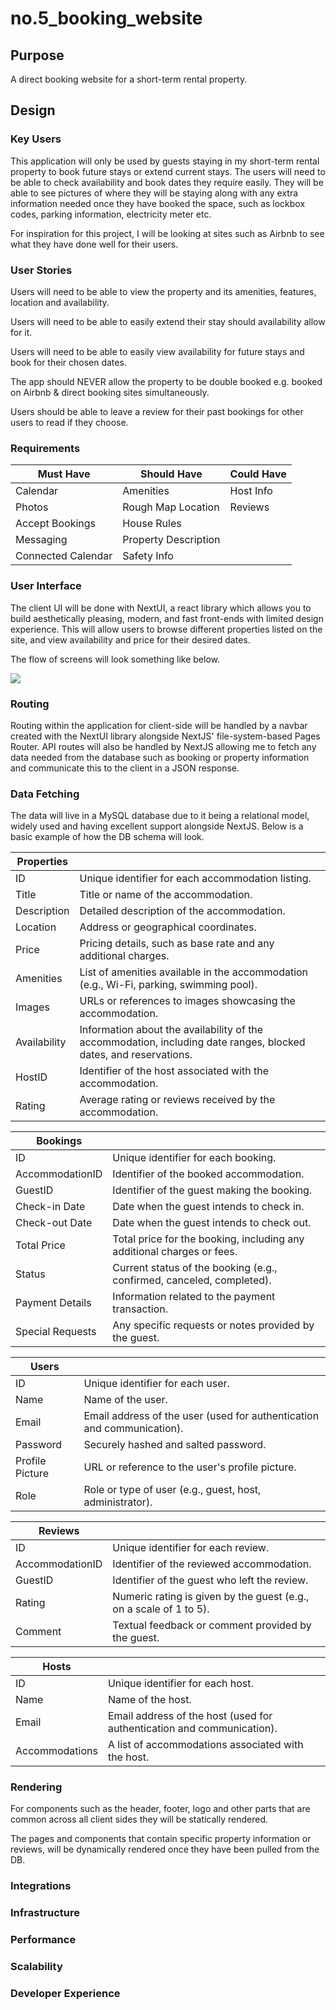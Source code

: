 # no.5_booking_website
## Purpose
A direct booking website for a short-term rental property.
## Design

### Key Users

This application will only be used by guests staying in my short-term rental property to book future stays or extend current stays. The users will need to be able to check availability and book dates they require easily. They will be able to see pictures of where they will be staying along with any extra information needed once they have booked the space, such as lockbox codes, parking information, electricity meter etc.

For inspiration for this project, I will be looking at sites such as Airbnb to see what they have done well for their users.

### User Stories

Users will need to be able to view the property and its amenities, features, location and availability.

Users will need to be able to easily extend their stay should availability allow for it.

Users will need to be able to easily view availability for future stays and book for their chosen dates.

The app should NEVER allow the property to be double booked e.g. booked on Airbnb & direct booking sites simultaneously.

Users should be able to leave a review for their past bookings for other users to read if they choose.

### Requirements

| Must Have             | Should Have           | Could Have    | 
| -------------         | -----------           | ----------    |
| Calendar              | Amenities             | Host Info     |
| Photos                | Rough Map Location    | Reviews       |
| Accept Bookings       | House Rules           |               |
| Messaging             | Property Description  |               |
| Connected Calendar    | Safety Info           |               |


### User Interface
The client UI will be done with NextUI, a react library which allows you to build aesthetically pleasing, modern, and fast front-ends with limited design experience. This will allow users to browse different properties listed on the site, and view availability and price for their desired dates. 

The flow of screens will look something like below.

[![](https://mermaid.ink/img/pako:eNpNkk2OgzAMha9iZV0uwGKkltJfRqqG2YVZRMTQqCVBSWiF2t59UjAqWeXzs2w_Jw9WGoksZrUV7Rl-14WGcJY8U84rXTvIz-YOiXD4N0ornpk6Upow4bmqddS1xGt-sqZS1yk95d_onKjRUeA4lSbe8JUxlw9v-Un0DWoPeWkRpz67KQ0SoytlG-GVmcSMZyhuCAJ-8KbwTuE9X0oJYZ4Wre8peOCpVB4-Q5BjiKIvWJHHAZK5QotJ5jAqKRmfw6gcyfEAG7I7wJa8DrAjhwM8l5VHC86L_gnZvNqeTA1wmDc9sAVrMKxEyfCSj7dUMH_GBgsWh6sU9lKwQr9CXtdK4fG9AmNZ7G2HCyY6b_JelxOPOWslwqdoWFyJq8PXP7b5oLA?type=png)](https://mermaid.live/edit#pako:eNpNkk2OgzAMha9iZV0uwGKkltJfRqqG2YVZRMTQqCVBSWiF2t59UjAqWeXzs2w_Jw9WGoksZrUV7Rl-14WGcJY8U84rXTvIz-YOiXD4N0ornpk6Upow4bmqddS1xGt-sqZS1yk95d_onKjRUeA4lSbe8JUxlw9v-Un0DWoPeWkRpz67KQ0SoytlG-GVmcSMZyhuCAJ-8KbwTuE9X0oJYZ4Wre8peOCpVB4-Q5BjiKIvWJHHAZK5QotJ5jAqKRmfw6gcyfEAG7I7wJa8DrAjhwM8l5VHC86L_gnZvNqeTA1wmDc9sAVrMKxEyfCSj7dUMH_GBgsWh6sU9lKwQr9CXtdK4fG9AmNZ7G2HCyY6b_JelxOPOWslwqdoWFyJq8PXP7b5oLA)

### Routing
Routing within the application for client-side will be handled by a navbar created with the NextUI library alongside NextJS' file-system-based Pages Router. API routes will also be handled by NextJS allowing me to fetch any data needed from the database such as booking or property information and communicate this to the client in a JSON response.

### Data Fetching
The data will live in a MySQL database due to it being a relational model, widely used and having excellent support alongside NextJS. Below is a basic example of how the DB schema will look.


| Properties          |                                                                                           |
|----------------|------------------------------------------------------------------------------------------------------|
| ID             | Unique identifier for each accommodation listing.                                                     |
| Title          | Title or name of the accommodation.                                                                  |
| Description    | Detailed description of the accommodation.                                                           |
| Location       | Address or geographical coordinates.                                                                 |
| Price          | Pricing details, such as base rate and any additional charges.                                        |
| Amenities      | List of amenities available in the accommodation (e.g., Wi-Fi, parking, swimming pool).              |
| Images         | URLs or references to images showcasing the accommodation.                                           |
| Availability   | Information about the availability of the accommodation, including date ranges, blocked dates, and reservations. |
| HostID         | Identifier of the host associated with the accommodation.                                            |
| Rating         | Average rating or reviews received by the accommodation.                                             |


| Bookings            |                                                                                       |
|------------------|--------------------------------------------------------------------------------------------------|
| ID               | Unique identifier for each booking.                                                               |
| AccommodationID  | Identifier of the booked accommodation.                                                          |
| GuestID          | Identifier of the guest making the booking.                                                       |
| Check-in Date    | Date when the guest intends to check in.                                                          |
| Check-out Date   | Date when the guest intends to check out.                                                         |
| Total Price      | Total price for the booking, including any additional charges or fees.                            |
| Status           | Current status of the booking (e.g., confirmed, canceled, completed).                             |
| Payment Details  | Information related to the payment transaction.                                                   |
| Special Requests | Any specific requests or notes provided by the guest.                                             |


| Users          |                                                                               |
|----------------|------------------------------------------------------------------------------------------|
| ID             | Unique identifier for each user.                                                          |
| Name           | Name of the user.                                                                        |
| Email          | Email address of the user (used for authentication and communication).                   |
| Password       | Securely hashed and salted password.                                                      |
| Profile Picture| URL or reference to the user's profile picture.                                           |
| Role           | Role or type of user (e.g., guest, host, administrator).                                   |

| Reviews          |                                                                                  |
|------------------|---------------------------------------------------------------------------------------------|
| ID               | Unique identifier for each review.                                                           |
| AccommodationID  | Identifier of the reviewed accommodation.                                                    |
| GuestID          | Identifier of the guest who left the review.                                                 |
| Rating           | Numeric rating is given by the guest (e.g., on a scale of 1 to 5).                              |
| Comment          | Textual feedback or comment provided by the guest.                                           |


| Hosts            |                                                                                   |
|------------------|----------------------------------------------------------------------------------------------|
| ID               | Unique identifier for each host.                                                              |
| Name             | Name of the host.                                                                            |
| Email            | Email address of the host (used for authentication and communication).                       |
| Accommodations   | A list of accommodations associated with the host.                                            |


### Rendering
For components such as the header, footer, logo and other parts that are common across all client sides they will be statically rendered. 

The pages and components that contain specific property information or reviews, will be dynamically rendered once they have been pulled from the DB.

### Integrations

### Infrastructure

### Performance 

### Scalability 

### Developer Experience 
